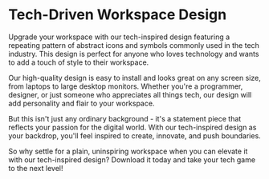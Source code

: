 <!--font:Poppins-->

# Tech-Driven Workspace Design

Upgrade your workspace with our tech-inspired design featuring a repeating pattern of abstract icons and symbols commonly used in the tech industry. This design is perfect for anyone who loves technology and wants to add a touch of style to their workspace.

Our high-quality design is easy to install and looks great on any screen size, from laptops to large desktop monitors. Whether you're a programmer, designer, or just someone who appreciates all things tech, our design will add personality and flair to your workspace.

But this isn't just any ordinary background - it's a statement piece that reflects your passion for the digital world. With our tech-inspired design as your backdrop, you'll feel inspired to create, innovate, and push boundaries.

So why settle for a plain, uninspiring workspace when you can elevate it with our tech-inspired design? Download it today and take your tech game to the next level!

<!--

Write me markdown content of website with wallpaper:

"A wallpaper with a repeating pattern of abstract icons and symbols commonly used in the tech industry, such as computer chips and power buttons."

The header of the page should not be copy of the text but rather a real content of the website which is using this wallpaper.


---


# Tech-Inspired Wallpaper for Your Desktop

Add some personality to your desktop with our tech-inspired wallpaper featuring a repeating pattern of abstract icons and symbols commonly used in the tech industry. The design includes computer chips, power buttons, and other familiar imagery that will make you feel right at home in the digital world.

Our high-quality wallpaper is perfect for anyone who loves technology and wants to add a touch of style to their workspace. It's easy to install and looks great on any size screen, from laptops to large desktop monitors.

So why settle for a boring, plain background when you can have a wallpaper that reflects your passion for all things tech? Download our wallpaper today and give your desktop the upgrade it deserves!


---


Heading should not include word "wallpaper". The website should not be about the wallpaper itself, wallpaper is just a related background, rewrite whole content.


---


# Elevate Your Tech Workspace with Our Iconic Design

Bring a touch of tech-inspired style to your workspace with our iconic design featuring a repeating pattern of abstract icons and symbols commonly used in the tech industry. From computer chips to power buttons, this wallpaper background is perfect for anyone who loves technology.

Our high-quality design is easy to install and looks great on any size screen, from laptops to large desktop monitors. Whether you're a programmer, designer, or just someone who loves all things tech, our wallpaper will add personality and flair to your workspace.

But this isn't just any wallpaper - it's a statement piece that reflects your passion for the digital world. With our iconic design as your backdrop, you'll feel inspired to create, innovate, and push boundaries.

So why settle for a plain, uninspiring background when you can elevate your workspace with our tech-inspired design? Download it today and take your tech game to the next level!


---


Heading is too long, rewrite whole content.


---


# Elevate Your Workspace with Tech-Inspired Design

Add a touch of tech-inspired style to your workspace with our iconic design featuring a repeating pattern of abstract icons and symbols commonly used in the tech industry. From computer chips to power buttons, this design is perfect for anyone who loves technology.

Our high-quality design is easy to install and looks great on any screen size, from laptops to large desktop monitors. Whether you're a programmer, designer, or just someone who appreciates all things tech, our design will add personality and flair to your workspace.

But this isn't just any ordinary background - it's a statement piece that reflects your passion for the digital world. With our tech-inspired design as your backdrop, you'll feel inspired to create, innovate, and push boundaries.

So why settle for a plain, uninspiring workspace when you can elevate it with our tech-inspired design? Download it today and take your tech game to the next level!


---


Heading is too long, rewrite whole content.


---


# Tech-Inspired Design for Your Workspace

Upgrade your workspace with our tech-inspired design featuring a repeating pattern of abstract icons and symbols commonly used in the tech industry. This design is perfect for anyone who loves technology and wants to add a touch of style to their workspace.

Our high-quality design is easy to install and looks great on any screen size, from laptops to large desktop monitors. Whether you're a programmer, designer, or just someone who appreciates all things tech, our design will add personality and flair to your workspace.

But this isn't just any ordinary background - it's a statement piece that reflects your passion for the digital world. With our tech-inspired design as your backdrop, you'll feel inspired to create, innovate, and push boundaries.

So why settle for a plain, uninspiring workspace when you can elevate it with our tech-inspired design? Download it today and take your tech game to the next level!


---


Write me a Google font which is best fitting for the website.

Pick from the list:
- Futura
- Exo 2
- Lato
- Playfair Display
- Orbitron
- Raleway
- Inter
- Montserrat
- Barlow Condensed
- Roboto
- Dancing Script
- IBM Plex Sans
- Lobster
- Open Sans
- Alegreya
- Poppins
- Great Vibes


Write just the font name nothing else.


---


Poppins

-->
